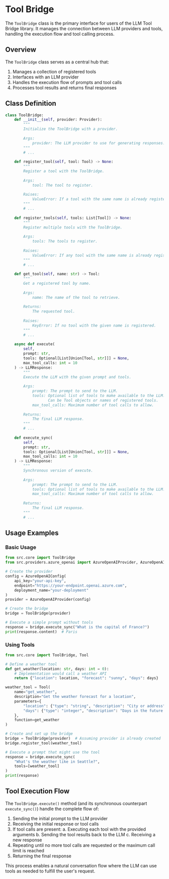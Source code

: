 # Tool Bridge

The `ToolBridge` class is the primary interface for users of the LLM Tool Bridge library. It manages the connection between LLM providers and tools, handling the execution flow and tool calling process.

## Overview

The `ToolBridge` class serves as a central hub that:

1. Manages a collection of registered tools
2. Interfaces with an LLM provider
3. Handles the execution flow of prompts and tool calls
4. Processes tool results and returns final responses

## Class Definition

```python
class ToolBridge:
    def __init__(self, provider: Provider):
        """
        Initialize the ToolBridge with a provider.
        
        Args:
            provider: The LLM provider to use for generating responses.
        """
        # ...
        
    def register_tool(self, tool: Tool) -> None:
        """
        Register a tool with the ToolBridge.
        
        Args:
            tool: The tool to register.
            
        Raises:
            ValueError: If a tool with the same name is already registered.
        """
        # ...
        
    def register_tools(self, tools: List[Tool]) -> None:
        """
        Register multiple tools with the ToolBridge.
        
        Args:
            tools: The tools to register.
            
        Raises:
            ValueError: If any tool with the same name is already registered.
        """
        # ...
            
    def get_tool(self, name: str) -> Tool:
        """
        Get a registered tool by name.
        
        Args:
            name: The name of the tool to retrieve.
            
        Returns:
            The requested tool.
            
        Raises:
            KeyError: If no tool with the given name is registered.
        """
        # ...
        
    async def execute(
        self, 
        prompt: str, 
        tools: Optional[List[Union[Tool, str]]] = None,
        max_tool_calls: int = 10
    ) -> LLMResponse:
        """
        Execute the LLM with the given prompt and tools.
        
        Args:
            prompt: The prompt to send to the LLM.
            tools: Optional list of tools to make available to the LLM.
                   Can be Tool objects or names of registered tools.
            max_tool_calls: Maximum number of tool calls to allow.
                           
        Returns:
            The final LLM response.
        """
        # ...
    
    def execute_sync(
        self, 
        prompt: str, 
        tools: Optional[List[Union[Tool, str]]] = None,
        max_tool_calls: int = 10
    ) -> LLMResponse:
        """
        Synchronous version of execute.
        
        Args:
            prompt: The prompt to send to the LLM.
            tools: Optional list of tools to make available to the LLM.
            max_tool_calls: Maximum number of tool calls to allow.
            
        Returns:
            The final LLM response.
        """
        # ...
```

## Usage Examples

### Basic Usage

```python
from src.core import ToolBridge
from src.providers.azure_openai import AzureOpenAIProvider, AzureOpenAIConfig

# Create the provider
config = AzureOpenAIConfig(
    api_key="your-api-key",
    endpoint="https://your-endpoint.openai.azure.com",
    deployment_name="your-deployment"
)
provider = AzureOpenAIProvider(config)

# Create the bridge
bridge = ToolBridge(provider)

# Execute a simple prompt without tools
response = bridge.execute_sync("What is the capital of France?")
print(response.content)  # Paris
```

### Using Tools

```python
from src.core import ToolBridge, Tool

# Define a weather tool
def get_weather(location: str, days: int = 0):
    # Implementation would call a weather API
    return {"location": location, "forecast": "sunny", "days": days}

weather_tool = Tool(
    name="get_weather",
    description="Get the weather forecast for a location",
    parameters={
        "location": {"type": "string", "description": "City or address"},
        "days": {"type": "integer", "description": "Days in the future (0 = today)"}
    },
    function=get_weather
)

# Create and set up the bridge
bridge = ToolBridge(provider)  # Assuming provider is already created
bridge.register_tool(weather_tool)

# Execute a prompt that might use the tool
response = bridge.execute_sync(
    "What's the weather like in Seattle?",
    tools=[weather_tool]
)
print(response)
```

## Tool Execution Flow

The `ToolBridge.execute()` method (and its synchronous counterpart `execute_sync()`) handle the complete flow of:

1. Sending the initial prompt to the LLM provider
2. Receiving the initial response or tool calls
3. If tool calls are present:
   a. Executing each tool with the provided arguments
   b. Sending the tool results back to the LLM
   c. Receiving a new response
4. Repeating until no more tool calls are requested or the maximum call limit is reached
5. Returning the final response

This process enables a natural conversation flow where the LLM can use tools as needed to fulfill the user's request.